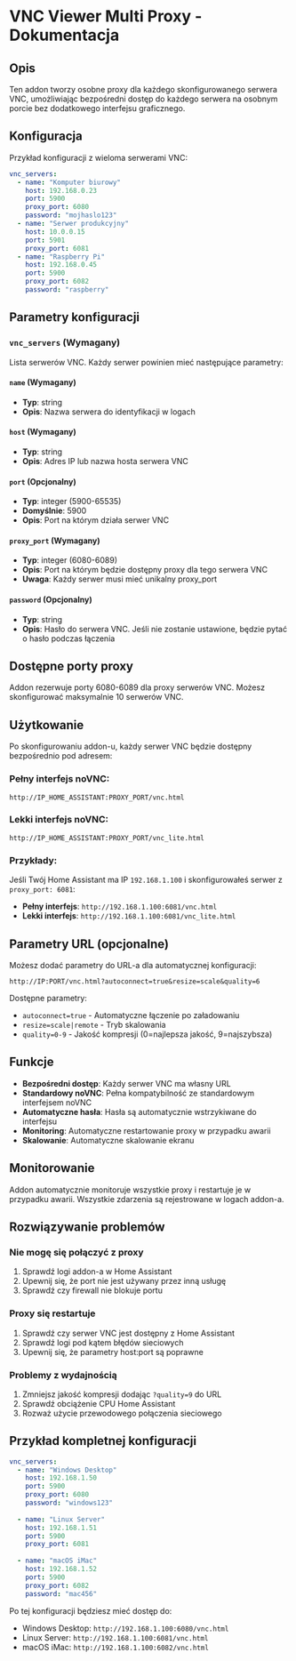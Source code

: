 # VNC Viewer Multi Proxy - Dokumentacja

## Opis

Ten addon tworzy osobne proxy dla każdego skonfigurowanego serwera VNC, umożliwiając bezpośredni dostęp do każdego serwera na osobnym porcie bez dodatkowego interfejsu graficznego.

## Konfiguracja

Przykład konfiguracji z wieloma serwerami VNC:

```yaml
vnc_servers:
  - name: "Komputer biurowy"
    host: 192.168.0.23
    port: 5900
    proxy_port: 6080
    password: "mojhaslo123"
  - name: "Serwer produkcyjny"
    host: 10.0.0.15
    port: 5901
    proxy_port: 6081
  - name: "Raspberry Pi"
    host: 192.168.0.45
    port: 5900
    proxy_port: 6082
    password: "raspberry"
```

## Parametry konfiguracji

### `vnc_servers` (Wymagany)

Lista serwerów VNC. Każdy serwer powinien mieć następujące parametry:

#### `name` (Wymagany)
- **Typ**: string
- **Opis**: Nazwa serwera do identyfikacji w logach

#### `host` (Wymagany)  
- **Typ**: string
- **Opis**: Adres IP lub nazwa hosta serwera VNC

#### `port` (Opcjonalny)
- **Typ**: integer (5900-65535)
- **Domyślnie**: 5900
- **Opis**: Port na którym działa serwer VNC

#### `proxy_port` (Wymagany)
- **Typ**: integer (6080-6089)
- **Opis**: Port na którym będzie dostępny proxy dla tego serwera VNC
- **Uwaga**: Każdy serwer musi mieć unikalny proxy_port

#### `password` (Opcjonalny)
- **Typ**: string  
- **Opis**: Hasło do serwera VNC. Jeśli nie zostanie ustawione, będzie pytać o hasło podczas łączenia

## Dostępne porty proxy

Addon rezerwuje porty 6080-6089 dla proxy serwerów VNC. Możesz skonfigurować maksymalnie 10 serwerów VNC.

## Użytkowanie

Po skonfigurowaniu addon-u, każdy serwer VNC będzie dostępny bezpośrednio pod adresem:

### Pełny interfejs noVNC:
```
http://IP_HOME_ASSISTANT:PROXY_PORT/vnc.html
```

### Lekki interfejs noVNC:
```
http://IP_HOME_ASSISTANT:PROXY_PORT/vnc_lite.html
```

### Przykłady:
Jeśli Twój Home Assistant ma IP `192.168.1.100` i skonfigurowałeś serwer z `proxy_port: 6081`:

- **Pełny interfejs**: `http://192.168.1.100:6081/vnc.html`
- **Lekki interfejs**: `http://192.168.1.100:6081/vnc_lite.html`

## Parametry URL (opcjonalne)

Możesz dodać parametry do URL-a dla automatycznej konfiguracji:

```
http://IP:PORT/vnc.html?autoconnect=true&resize=scale&quality=6
```

Dostępne parametry:
- `autoconnect=true` - Automatyczne łączenie po załadowaniu
- `resize=scale|remote` - Tryb skalowania
- `quality=0-9` - Jakość kompresji (0=najlepsza jakość, 9=najszybsza)

## Funkcje

- **Bezpośredni dostęp**: Każdy serwer VNC ma własny URL
- **Standardowy noVNC**: Pełna kompatybilność ze standardowym interfejsem noVNC
- **Automatyczne hasła**: Hasła są automatycznie wstrzykiwane do interfejsu
- **Monitoring**: Automatyczne restartowanie proxy w przypadku awarii
- **Skalowanie**: Automatyczne skalowanie ekranu

## Monitorowanie

Addon automatycznie monitoruje wszystkie proxy i restartuje je w przypadku awarii. Wszystkie zdarzenia są rejestrowane w logach addon-a.

## Rozwiązywanie problemów

### Nie mogę się połączyć z proxy
1. Sprawdź logi addon-a w Home Assistant
2. Upewnij się, że port nie jest używany przez inną usługę
3. Sprawdź czy firewall nie blokuje portu

### Proxy się restartuje
1. Sprawdź czy serwer VNC jest dostępny z Home Assistant
2. Sprawdź logi pod kątem błędów sieciowych
3. Upewnij się, że parametry host:port są poprawne

### Problemy z wydajnością
1. Zmniejsz jakość kompresji dodając `?quality=9` do URL
2. Sprawdź obciążenie CPU Home Assistant
3. Rozważ użycie przewodowego połączenia sieciowego

## Przykład kompletnej konfiguracji

```yaml
vnc_servers:
  - name: "Windows Desktop"
    host: 192.168.1.50
    port: 5900
    proxy_port: 6080
    password: "windows123"
    
  - name: "Linux Server"
    host: 192.168.1.51
    port: 5900
    proxy_port: 6081
    
  - name: "macOS iMac"
    host: 192.168.1.52
    port: 5900
    proxy_port: 6082
    password: "mac456"
```

Po tej konfiguracji będziesz mieć dostęp do:
- Windows Desktop: `http://192.168.1.100:6080/vnc.html`
- Linux Server: `http://192.168.1.100:6081/vnc.html`
- macOS iMac: `http://192.168.1.100:6082/vnc.html`